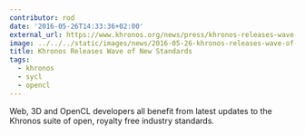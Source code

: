 ```yaml
---
contributor: rod
date: '2016-05-26T14:33:36+02:00'
external_url: https://www.khronos.org/news/press/khronos-releases-wave-of-new-standards
image: ../../../static/images/news/2016-05-26-khronos-releases-wave-of-new-standards.webp
title: Khronos Releases Wave of New Standards
tags:
  - khronos
  - sycl
  - opencl
---
```


Web, 3D and OpenCL developers all benefit from latest updates to the Khronos suite of open, royalty free industry
standards.
